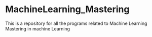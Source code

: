 # MachineLearning_Mastering
This is a repository for all the programs related to Machine Learning
Mastering in machine Learning
